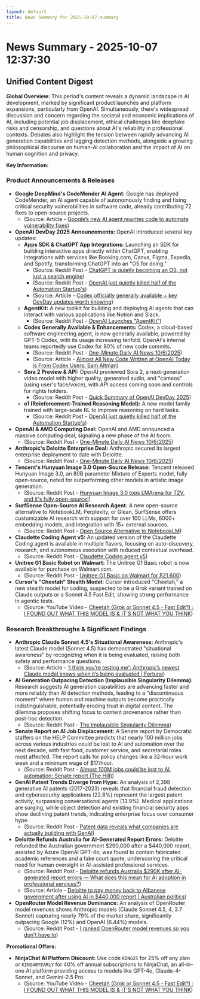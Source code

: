 ```yaml
---
layout: default
title: News Summary for 2025-10-07-summary
---
```

# News Summary - 2025-10-07 12:37:30

## Unified Content Digest

**Global Overview:**
This period's content reveals a dynamic landscape in AI development, marked by significant product launches and platform expansions, particularly from OpenAI. Simultaneously, there's widespread discussion and concern regarding the societal and economic implications of AI, including potential job displacement, ethical challenges like deepfake risks and censorship, and questions about AI's reliability in professional contexts. Debates also highlight the tension between rapidly advancing AI generation capabilities and lagging detection methods, alongside a growing philosophical discourse on human-AI collaboration and the impact of AI on human cognition and privacy.

**Key Information:**

### Product Announcements & Releases
*   **Google DeepMind's CodeMender AI Agent:** Google has deployed CodeMender, an AI agent capable of autonomously finding and fixing critical security vulnerabilities in software code, already contributing 72 fixes to open-source projects.
    *   (Source: Article - [Google’s new AI agent rewrites code to automate vulnerability fixes](https://www.artificialintelligence-news.com/news/google-new-ai-agent-rewrites-code-automate-vulnerability-fixes/))
*   **OpenAI DevDay 2025 Announcements:** OpenAI introduced several key updates:
    *   **Apps SDK & ChatGPT App Integrations:** Launching an SDK for building interactive apps directly within ChatGPT, enabling integrations with services like Booking.com, Canva, Figma, Expedia, and Spotify, transforming ChatGPT into an "OS for doing."
        *   (Source: Reddit Post - [ChatGPT is quietly becoming an OS, not just a search engine](https://www.reddit.com/r/ArtificialInteligence/comments/1o0cofy/chatgpt_is_quietly_becoming_an_os_not_just_a/))
        *   (Source: Reddit Post - [OpenAI just quietly killed half of the Automation Startup's](https://www.reddit.com/r/ArtificialInteligence/comments/1nzzpsw/openai_just_quietly_killed_half_of_the_automation/))
        *   (Source: Article - [Codex officially generally available + key DevDay updates worth knowing](https://openai.com/index/codex-now-generally-available/))
    *   **AgentKit:** A new toolkit for building and deploying AI agents that can interact with various applications like Notion and Slack.
        *   (Source: Reddit Post - [OpenAI Launches "AgentKit"](https://www.reddit.com/r/ChatGPTCoding/comments/1nzt0pi/quick_summary_of_openai_devday_2025/))
    *   **Codex Generally Available & Enhancements:** Codex, a cloud-based software engineering agent, is now generally available, powered by GPT-5 Codex, with its usage increasing tenfold. OpenAI's internal teams reportedly use Codex for 80% of new code commits.
        *   (Source: Reddit Post - [One-Minute Daily AI News 10/6/2025](https://www.reddit.com/r/ArtificialInteligence/comments/1o05m60/oneminute_daily_ai_news_1062025/))
        *   (Source: Article - [Almost All New Code Written at OpenAI Today is From Codex Users: Sam Altman](https://analyticsindiamag.com/ai-news-updates/almost-all-new-code-written-at-openai-today-is-from-codex-users/))
    *   **Sora 2 Preview & API:** OpenAI previewed Sora 2, a next-generation video model with higher quality, generated audio, and "cameos" (using user's face/voice), with API access coming soon and controls for rights holders.
        *   (Source: Reddit Post - [Quick Summary of OpenAI DevDay 2025](https://www.reddit.com/r/artificial/comments/1nzt0pi/quick_summary_of_openai_devday_2025/))
    *   **o1 (Reinforcement-Trained Reasoning Model):** A new model family trained with large-scale RL to improve reasoning on hard tasks.
        *   (Source: Reddit Post - [OpenAI just quietly killed half of the Automation Startup's](https://www.reddit.com/r/ArtificialInteligence/comments/1nzzpsw/openai_just_quietly_killed_half_of_the_automation/))
*   **OpenAI & AMD Computing Deal:** OpenAI and AMD announced a massive computing deal, signaling a new phase of the AI boom.
    *   (Source: Reddit Post - [One-Minute Daily AI News 10/6/2025](https://www.reddit.com/r/ArtificialInteligence/comments/1o05m60/oneminute_daily_ai-news-1062025/))
*   **Anthropic's Deloitte Enterprise Deal:** Anthropic secured its largest enterprise deployment to date with Deloitte.
    *   (Source: Reddit Post - [One-Minute Daily AI News 10/6/2025](https://www.reddit.com/r/ArtificialInteligence/comments/1o05m60/oneminute_daily_ai-news-1062025/))
*   **Tencent's Hunyuan Image 3.0 Open-Source Release:** Tencent released Hunyuan Image 3.0, an 80B parameter Mixture of Experts model, fully open-source, noted for outperforming other models in artistic image generation.
    *   (Source: Reddit Post - [Hunyuan Image 3.0 tops LMArena for T2V, and it's fully open-source!](https://www.reddit.com/r/artificial/comments/1nzuy0g/hunyuan_image_30_tops_lmarena_for_t2v_and_its_fully_open-source/))
*   **SurfSense Open-Source AI Research Agent:** A new open-source alternative to NotebookLM, Perplexity, or Glean, SurfSense offers customizable AI research with support for over 100 LLMs, 6000+ embedding models, and integration with 15+ external sources.
    *   (Source: Reddit Post - [Open Source Alternative to NotebookLM](https://www.reddit.com/r/ChatGPTCoding/comments/1o00e8h/open_source_alternative_to_notebooklm/))
*   **Claudette Coding Agent v5:** An updated version of the Claudette Coding agent is available in multiple flavors, focusing on auto-discovery, research, and autonomous execution with reduced contextual overhead.
    *   (Source: Reddit Post - [Claudette Coding agent v5](https://www.reddit.com/r/ChatGPTCoding/comments/1o01vw4/claudette_coding_agent_v5/))
*   **Unitree G1 Basic Robot on Walmart:** The Unitree G1 Basic robot is now available for purchase on Walmart.com.
    *   (Source: Reddit Post - [Unitree G1 Basic on Walmart for $21,600](https://www.walmart.com/ip/Unitree-G1-Basic/17225710863))
*   **Cursor's "Cheetah" Stealth Model:** Cursor introduced "Cheetah," a new stealth model for coding, suspected to be a Grok variant trained on Claude outputs or a Sonnet 4.5 Fast Edit, showing strong performance in agentic tests.
    *   (Source: YouTube Video - [Cheetah (Grok or Sonnet 4.5 - Fast Edit?) : I FOUND OUT WHAT THIS MODEL IS & IT'S NOT WHAT YOU THINK](https://www.youtube.com/watch?v=TnWbGRL_qUg))

### Research Breakthroughs & Significant Findings
*   **Anthropic Claude Sonnet 4.5's Situational Awareness:** Anthropic's latest Claude model (Sonnet 4.5) has demonstrated "situational awareness" by recognizing when it is being evaluated, raising both safety and performance questions.
    *   (Source: Article - ['I think you’re testing me': Anthropic’s newest Claude model knows when it’s being evaluated | Fortune](https://fortune.com/2025/10/06/anthropic-claude-sonnet-4-5-knows-when-its-being-tested-situational-awareness-safety-performance-concerns/))
*   **AI Generation Outpacing Detection (Implausible Singularity Dilemma):** Research suggests AI generation capabilities are advancing faster and more reliably than AI detection methods, leading to a "discontinuous moment" where human and machine outputs become practically indistinguishable, potentially eroding trust in digital content. The dilemma proposes shifting focus to content provenance rather than post-hoc detection.
    *   (Source: Reddit Post - [The Implausible Singularity Dilemma](https://www.reddit.com/r/ArtificialInteligence/comments/1o04kh2/the_implausible_singularity_dilemma/))
*   **Senate Report on AI Job Displacement:** A Senate report by Democratic staffers on the HELP Committee predicts that nearly 100 million jobs across various industries could be lost to AI and automation over the next decade, with fast food, customer service, and secretarial roles most affected. The report calls for policy changes like a 32-hour work week and a minimum wage of $17/hour.
    *   (Source: Reddit Post - [Almost 100M jobs could be lost to AI, automation: Senate report (The Hill)](https://www.reddit.com/r/ArtificialInteligence/comments/1nzur55/almost_100m_jobs_could_be_lost_to_ai_automation/))
*   **GenAI Patent Trends Diverge from Hype:** An analysis of 2,398 generative AI patents (2017-2023) reveals that financial fraud detection and cybersecurity applications (22.8%) represent the largest patent activity, surpassing conversational agents (13.9%). Medical applications are surging, while object detection and existing financial security apps show declining patent trends, indicating enterprise focus over consumer hype.
    *   (Source: Reddit Post - [Patent data reveals what companies are actually building with GenAI](https://www.reddit.com/r/artificial/comments/1o053p4/patent_data_reveals_what_companies_are_actually/))
*   **Deloitte Refunds Australia for AI-Generated Report Errors:** Deloitte refunded the Australian government $290,000 after a $440,000 report, assisted by Azure OpenAI GPT-4o, was found to contain fabricated academic references and a fake court quote, underscoring the critical need for human oversight in AI-assisted professional services.
    *   (Source: Reddit Post - [Deloitte refunds Australia $290K after AI-generated report errors — What does this mean for AI adoption in professional services?](https://www.reddit.com/r/ArtificialInteligence/comments/1o00l5p/deloitte_refunds_australia_290k_after_aigenerated/))
    *   (Source: Article - [Deloitte to pay money back to Albanese government after using AI in $440,000 report | Australian politics](https://www.theguardian.com/australia-news/2025/oct/06/deloitte-to-pay-money-back-to-albanese-government-after-using-ai-in-440000-report?CMP=share_btn_url))
*   **OpenRouter Model Revenue Dominance:** An analysis of OpenRouter model revenues shows Anthropic models (Claude Sonnet 4.5, 4, 3.7 Sonnet) capturing nearly 79% of the market share, significantly outpacing Google (12%) and OpenAI (6.44%) models.
    *   (Source: Reddit Post - [I ranked OpenRouter model revenues so you don't have to](https://www.reddit.com/r/ArtificialInteligence/comments/1o07818/i_ranked_openrouter_model_revenues_so_you_dont/))

**Promotional Offers:**
*   **NinjaChat AI Platform Discount:** Use code `KING25` for 25% off any plan or `KING40YEARLY` for 40% off annual subscriptions to NinjaChat, an all-in-one AI platform providing access to models like GPT-4o, Claude-4-Sonnet, and Gemini-2.5 Pro.
    *   (Source: YouTube Video - [Cheetah (Grok or Sonnet 4.5 - Fast Edit?) : I FOUND OUT WHAT THIS MODEL IS & IT'S NOT WHAT YOU THINK](https://www.youtube.com/watch?v=TnWbGRL_qUg))